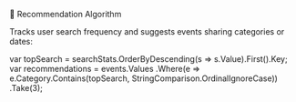 🧠 Recommendation Algorithm

Tracks user search frequency and suggests events sharing categories or dates:

var topSearch = searchStats.OrderByDescending(s => s.Value).First().Key;
var recommendations = events.Values
  .Where(e => e.Category.Contains(topSearch, StringComparison.OrdinalIgnoreCase))
  .Take(3);